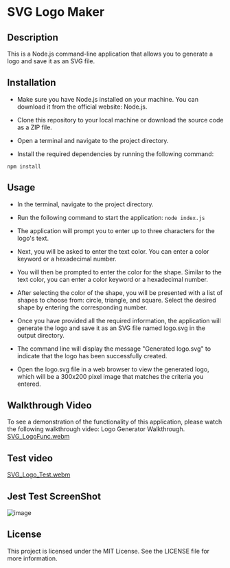 # SVG Logo Maker

##  Description 

This is a Node.js command-line application that allows you to generate a logo and save it as an SVG file.

## Installation
* Make sure you have Node.js installed on your machine. You can download it from the official website: Node.js.

* Clone this repository to your local machine or download the source code as a ZIP file.

* Open a terminal and navigate to the project directory.

* Install the required dependencies by running the following command:

 `npm install`

## Usage
* In the terminal, navigate to the project directory.

* Run the following command to start the application:
 `node index.js`
* The application will prompt you to enter up to three characters for the logo's text.

* Next, you will be asked to enter the text color. You can enter a color keyword or a hexadecimal number.

* You will then be prompted to enter the color for the shape. Similar to the text color, you can enter a color keyword or a hexadecimal number.

* After selecting the color of the shape, you will be presented with a list of shapes to choose from: circle, triangle, and square. Select the desired shape by entering the corresponding number.

* Once you have provided all the required information, the application will generate the logo and save it as an SVG file named logo.svg in the output directory.

* The command line will display the message "Generated logo.svg" to indicate that the logo has been successfully created.

* Open the logo.svg file in a web browser to view the generated logo, which will be a 300x200 pixel image that matches the criteria you entered.

## Walkthrough Video
To see a demonstration of the functionality of this application, please watch the following walkthrough video: Logo Generator Walkthrough.
[SVG_LogoFunc.webm](https://github.com/JessFarron/SVG-logo-generator/assets/126412050/7cabbfd3-5e47-4592-874d-b7cd42605dcf)

## Test video
[SVG_Logo_Test.webm](https://github.com/JessFarron/SVG-logo-generator/assets/126412050/760c98d8-6232-4f94-922f-2d8bbfa628d2)


## Jest Test ScreenShot
![image](https://github.com/JessFarron/SVG-logo-generator/assets/126412050/0009e4ff-ebcf-451b-8d37-034f1115589e)


## License
This project is licensed under the MIT License. See the LICENSE file for more information.
